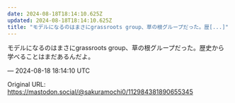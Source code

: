 ```yaml
---
date: 2024-08-18T18:14:10.625Z
updated: 2024-08-18T18:14:10.625Z
title: "モデルになるのはまさにgrassroots group、草の根グループだった。歴[...]"
---
```


<p>モデルになるのはまさにgrassroots group、草の根グループだった。歴史から学べることはまだあるんだよ。</p>

&mdash; 2024-08-18 18:14:10 UTC

Original URL: https://mastodon.social/@sakuramochi0/112984381890655345
